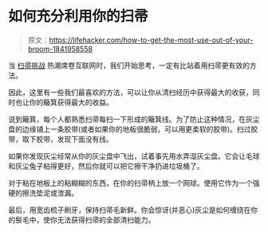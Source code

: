 # 如何充分利用你的扫帚

> 原文：<https://lifehacker.com/how-to-get-the-most-use-out-of-your-broom-1841958558>

当 [扫帚挑战](https://www.refinery29.com/en-us/2020/02/9396069/broom-stand-up-challenge-nasa-twitter) 热潮席卷互联网时，我们开始思考，一定有比站着用扫帚更有效的方法。

因此，这里有一些我们最喜欢的方法，可以让你从清扫经历中获得最大的收获，同时也让你的簸箕获得最大的收益。

说到簸箕，每个人都熟悉扫帚每扫一下形成的簸箕线。为了防止这种情况，在灰尘盘的边缘铺上一条胶带(或者如果你的地板很脆弱，可以用更柔软的胶带)。扫过胶带，取下胶带，发现下面没有线。

如果你发现灰尘经常从你的灰尘盘中飞出，试着事先用水弄湿灰尘盘。它会让毛球和灰尘兔子粘得更好，然后你就可以把它擦干净扔进垃圾桶了。

对于粘在地板上的粘糊糊的东西，在你的扫帚柄上放一个网球。使用它作为一个强硬的擦洗垫泥或泄漏。

最后，用宽齿梳子刷牙，保持扫帚毛新鲜。你会惊讶(并恶心)灰尘是如何缠绕在你的鬃毛中，使你无法获得扫帚的全部清扫能力。